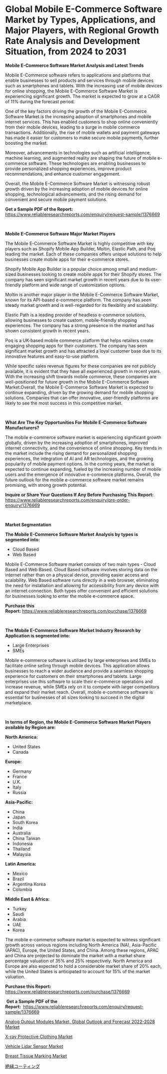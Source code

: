 <p><h1>Global Mobile E-Commerce Software Market by Types, Applications, and Major Players, with Regional Growth Rate Analysis and Development Situation, from 2024 to 2031</h1></p><p><strong>Mobile E-Commerce Software Market Analysis and Latest Trends</strong></p>
<p><p>Mobile E-Commerce software refers to applications and platforms that enable businesses to sell products and services through mobile devices such as smartphones and tablets. With the increasing use of mobile devices for online shopping, the Mobile E-Commerce Software Market is experiencing significant growth. The market is expected to grow at a CAGR of 11% during the forecast period.</p><p>One of the key factors driving the growth of the Mobile E-Commerce Software Market is the increasing adoption of smartphones and mobile internet services. This has enabled customers to shop online conveniently from their mobile devices, leading to a surge in mobile commerce transactions. Additionally, the rise of mobile wallets and payment gateways has made it easier for customers to make secure mobile payments, further boosting the market.</p><p>Moreover, advancements in technologies such as artificial intelligence, machine learning, and augmented reality are shaping the future of mobile e-commerce software. These technologies are enabling businesses to provide personalized shopping experiences, improve product recommendations, and enhance customer engagement.</p><p>Overall, the Mobile E-Commerce Software Market is witnessing robust growth driven by the increasing adoption of mobile devices for online shopping, technological advancements, and the rising demand for convenient and secure mobile payment solutions.</p></p>
<p><strong>Get a Sample PDF of the Report:&nbsp;</strong> <a href="https://www.reliableresearchreports.com/enquiry/request-sample/1376669">https://www.reliableresearchreports.com/enquiry/request-sample/1376669</a></p>
<p>&nbsp;</p>
<p><strong>Mobile E-Commerce Software Major Market Players</strong></p>
<p><p>The Mobile E-Commerce Software Market is highly competitive with key players such as Shopify Mobile App Builder, Moltin, Elastic Path, and Poq leading the market. Each of these companies offers unique solutions to help businesses create mobile apps for their e-commerce stores.</p><p>Shopify Mobile App Builder is a popular choice among small and medium-sized businesses looking to create mobile apps for their Shopify stores. The company has seen significant market growth in recent years due to its user-friendly platform and wide range of customization options.</p><p>Moltin is another major player in the Mobile E-Commerce Software Market, known for its API-based e-commerce platform. The company has seen steady market growth and is well-regarded for its flexibility and scalability.</p><p>Elastic Path is a leading provider of headless e-commerce solutions, allowing businesses to create custom, mobile-friendly shopping experiences. The company has a strong presence in the market and has shown consistent growth in recent years.</p><p>Poq is a UK-based mobile commerce platform that helps retailers create engaging shopping apps for their customers. The company has seen significant market growth and has attracted a loyal customer base due to its innovative features and easy-to-use platform.</p><p>While specific sales revenue figures for these companies are not publicly available, it is evident that they have all experienced growth in recent years. With the increasing shift towards mobile commerce, these companies are well-positioned for future growth in the Mobile E-Commerce Software Market.Overall, the Mobile E-Commerce Software Market is expected to continue expanding, driven by the growing demand for mobile shopping solutions. Companies that can offer innovative, user-friendly platforms are likely to see the most success in this competitive market.</p></p>
<p>&nbsp;</p>
<p><strong>What Are The Key Opportunities For Mobile E-Commerce Software Manufacturers?</strong></p>
<p><p>The mobile e-commerce software market is experiencing significant growth globally, driven by the increasing adoption of smartphones, improved internet connectivity, and the convenience of online shopping. Key trends in the market include the rising demand for personalized shopping experiences, the integration of AI and AR technologies, and the growing popularity of mobile payment options. In the coming years, the market is expected to continue expanding, fueled by the increasing number of mobile users and the emergence of innovative e-commerce platforms. Overall, the future outlook for the mobile e-commerce software market remains promising, with strong growth potential.</p></p>
<p><strong>Inquire or Share Your Questions If Any Before Purchasing This Report:</strong> <a href="https://www.reliableresearchreports.com/enquiry/pre-order-enquiry/1376669">https://www.reliableresearchreports.com/enquiry/pre-order-enquiry/1376669</a></p>
<p>&nbsp;</p>
<p><strong>Market Segmentation</strong></p>
<p><strong>The Mobile E-Commerce Software Market Analysis by types is segmented into:</strong></p>
<p><ul><li>Cloud Based</li><li>Web Based</li></ul></p>
<p><p>Mobile E-Commerce Software market consists of two main types - Cloud Based and Web Based. Cloud Based software involves storing data on the internet rather than on a physical device, providing easier access and scalability. Web Based software runs directly in a web browser, eliminating the need for installation and allowing for accessibility from any device with an internet connection. Both types offer convenient and efficient solutions for businesses looking to enter the mobile e-commerce space.</p></p>
<p><strong>Purchase this Report:&nbsp;</strong><a href="https://www.reliableresearchreports.com/purchase/1376669">https://www.reliableresearchreports.com/purchase/1376669</a></p>
<p>&nbsp;</p>
<p><strong>The Mobile E-Commerce Software Market Industry Research by Application is segmented into:</strong></p>
<p><ul><li>Large Enterprises</li><li>SMEs</li></ul></p>
<p><p>Mobile e-commerce software is utilized by large enterprises and SMEs to facilitate online selling through mobile devices. This application allows businesses to reach a wider audience and provide a seamless shopping experience for customers on their smartphones and tablets. Large enterprises use this software to scale their e-commerce operations and increase revenue, while SMEs rely on it to compete with larger competitors and expand their market reach. Overall, mobile e-commerce software is essential for businesses of all sizes looking to succeed in the digital marketplace.</p></p>
<p>&nbsp;</p>
<p><strong>In terms of Region, the Mobile E-Commerce Software Market Players available by Region are:</strong></p>
<p>
    <p> <strong> North America: </strong>
        <ul>
            <li>United States</li>
            <li>Canada</li>
        </ul>
        </p> 
    <p> <strong> Europe: </strong>
        <ul>
            <li>Germany</li>
            <li>France</li>
            <li>U.K.</li>
            <li>Italy</li>
            <li>Russia</li>
        </ul>
        </p> 
    <p> <strong> Asia-Pacific: </strong>
        <ul>
            <li>China</li>
            <li>Japan</li>
            <li>South Korea</li>
            <li>India</li>
            <li>Australia</li>
            <li>China Taiwan</li>
            <li>Indonesia</li>
            <li>Thailand</li>
            <li>Malaysia</li>
        </ul>
        </p> 
    <p> <strong> Latin America: </strong>
        <ul>
            <li>Mexico</li>
            <li>Brazil</li>
            <li>Argentina Korea</li>
            <li>Colombia</li>
        </ul>
        </p> 
    <p> <strong> Middle East & Africa: </strong>
        <ul>
            <li>Turkey</li>
            <li>Saudi</li>
            <li>Arabia</li>
            <li>UAE</li>
            <li>Korea</li>
        </ul>
    </p>
    </p>
<p><p>The mobile e-commerce software market is expected to witness significant growth across various regions including North America (NA), Asia-Pacific (APAC), Europe, the United States, and China. Among these regions, APAC and China are projected to dominate the market with a market share percentage valuation of 35% and 25% respectively. North America and Europe are also expected to hold a considerable market share of 20% each, while the United States is anticipated to account for 15% of the market valuation.</p></p>
<p><strong>Purchase this Report: </strong><a href="https://www.reliableresearchreports.com/purchase/1376669">https://www.reliableresearchreports.com/purchase/1376669</a></p>
<p>&nbsp;<strong>Get a Sample PDF of the Report:&nbsp;&nbsp;</strong><a href="https://www.reliableresearchreports.com/enquiry/request-sample/1376669">https://www.reliableresearchreports.com/enquiry/request-sample/1376669</a></p>
<p><strong></strong></p>
<p><p><a href="https://glittery-fuchsia-86a.notion.site/Insights-into-Analog-Output-Modules-Market-Global-Outlook-and-Forecast-2022-2028-Market-Size-Analy-83f596d813f34187b7bc5d36a47a1f35">Analog Output Modules Market, Global Outlook and Forecast 2022-2028 Market</a></p><p><a href="https://github.com/biheemgalvinlouises6hokrh3h/Market-Research-Report-List-1/blob/main/x-ray-protective-clothing-market.md">X-ray Protective Clothing Market</a></p><p><a href="https://view.publitas.com/reportprime-1/vehicle-lidar-sensor-market-provides-a-comprehensive-analysis-including-a-macro-overview-of-the-market-as-well-as-micro-details-such-as-market-size-and-competitive-landscape/">Vehicle Lidar Sensor Market</a></p><p><a href="https://github.com/mabutironaldo/Market-Research-Report-List-3/blob/main/breast-tissue-marking-market.md">Breast Tissue Marking Market</a></p><p><a href="https://medium.com/@zaneriver645/%E6%96%AD%E7%86%B1%E3%82%B3%E3%83%BC%E3%83%86%E3%82%A3%E3%83%B3%E3%82%B0%E5%B8%82%E5%A0%B4%E3%81%AE%E3%82%B7%E3%82%A7%E3%82%A2%E3%81%AE%E9%80%B2%E5%8C%96%E3%81%A8%E5%B8%82%E5%A0%B4%E6%88%90%E9%95%B7%E3%81%AE%E3%83%88%E3%83%AC%E3%83%B3%E3%83%89-2024%E5%B9%B4-2031%E5%B9%B4-4ed50f4be429">絶縁コーティング</a></p></p>